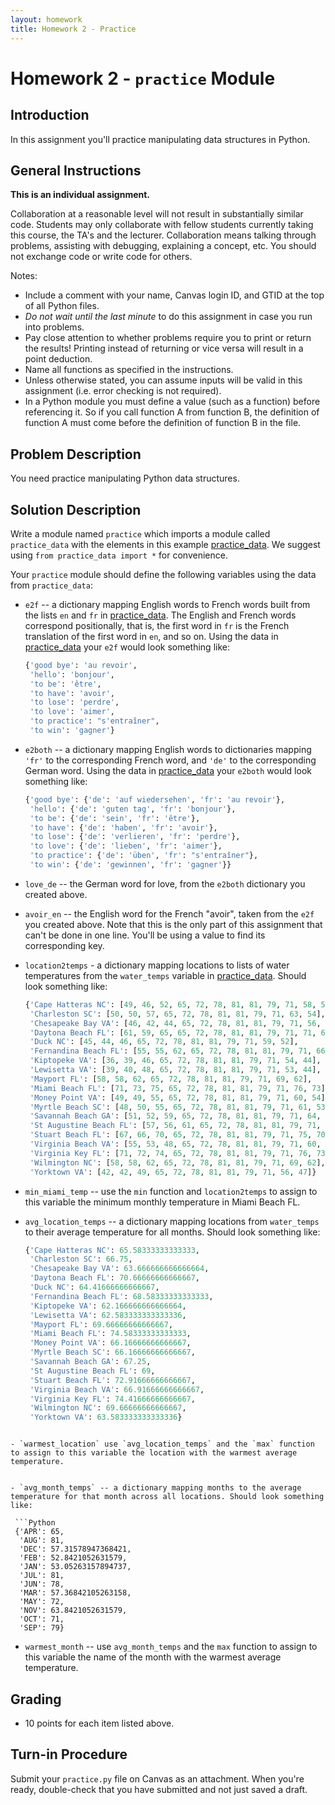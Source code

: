 ```yaml
---
layout: homework
title: Homework 2 - Practice
---
```


# Homework 2 - `practice` Module

## Introduction

In this assignment you'll practice manipulating data structures in Python.

## General Instructions

**This is an individual assignment.**

Collaboration at a reasonable level will not result in substantially similar code. Students may only collaborate with fellow students currently taking this course, the TA's and the lecturer. Collaboration means talking through problems, assisting with debugging, explaining a concept, etc. You should not exchange code or write code for others.

Notes:

- Include a comment with your name, Canvas login ID, and GTID at the top of all Python files.
- *Do not wait until the last minute* to do this assignment in case you run into problems.
- Pay close attention to whether problems require you to print or return the results! Printing instead of returning or vice versa will result in a point deduction.
- Name all functions as specified in the instructions.
- Unless otherwise stated, you can assume inputs will be valid in this assignment (i.e. error checking is not required).
- In a Python module you must define a value (such as a function) before referencing it. So if you call function A from function B, the definition of function A must come before the definition of function B in the file.


## Problem Description

You need practice manipulating Python data structures.

## Solution Description

Write a module named `practice` which imports a module called `practice_data` with the elements in this example [practice_data](practice_data.py). We suggest using `from practice_data import *` for convenience.

Your `practice` module should define the following variables using the data from `practice_data`:

- `e2f` -- a dictionary mapping English words to French words built from the lists `en` and `fr` in [practice_data](practice_data.py). The English and French words correspond positionally, that is, the first word in `fr` is the French translation of the first word in `en`, and so on. Using the data in [practice_data](practice_data.py) your `e2f` would look something like:

  ```Python
  {'good bye': 'au revoir',
   'hello': 'bonjour',
   'to be': 'être',
   'to have': 'avoir',
   'to lose': 'perdre',
   'to love': 'aimer',
   'to practice': "s'entraîner",
   'to win': 'gagner'}
  ```

- `e2both` -- a dictionary mapping English words to dictionaries mapping `'fr'` to the corresponding French word, and `'de'` to the corresponding German word. Using the data in [practice_data](practice_data.py) your `e2both` would look something like:

  ```Python
  {'good bye': {'de': 'auf wiedersehen', 'fr': 'au revoir'},
   'hello': {'de': 'guten tag', 'fr': 'bonjour'},
   'to be': {'de': 'sein', 'fr': 'être'},
   'to have': {'de': 'haben', 'fr': 'avoir'},
   'to lose': {'de': 'verlieren', 'fr': 'perdre'},
   'to love': {'de': 'lieben', 'fr': 'aimer'},
   'to practice': {'de': 'üben', 'fr': "s'entraîner"},
   'to win': {'de': 'gewinnen', 'fr': 'gagner'}}
  ```

- `love_de` -- the German word for love, from the `e2both` dictionary you created above.

- `avoir_en` -- the English word for the French "avoir", taken from the `e2f` you created above. Note that this is the only part of this assignment that can't be done in one line. You'll be using a value to find its corresponding key.

- `location2temps` - a dictionary mapping locations to lists of water temperatures from the `water_temps` variable in [practice_data](practice_data.py). Should look something like:

  ```Python
  {'Cape Hatteras NC': [49, 46, 52, 65, 72, 78, 81, 81, 79, 71, 58, 55],
   'Charleston SC': [50, 50, 57, 65, 72, 78, 81, 81, 79, 71, 63, 54],
   'Chesapeake Bay VA': [46, 42, 44, 65, 72, 78, 81, 81, 79, 71, 56, 49],
   'Daytona Beach FL': [61, 59, 65, 65, 72, 78, 81, 81, 79, 71, 71, 65],
   'Duck NC': [45, 44, 46, 65, 72, 78, 81, 81, 79, 71, 59, 52],
   'Fernandina Beach FL': [55, 55, 62, 65, 72, 78, 81, 81, 79, 71, 66, 58],
   'Kiptopeke VA': [36, 39, 46, 65, 72, 78, 81, 81, 79, 71, 54, 44],
   'Lewisetta VA': [39, 40, 48, 65, 72, 78, 81, 81, 79, 71, 53, 44],
   'Mayport FL': [58, 58, 62, 65, 72, 78, 81, 81, 79, 71, 69, 62],
   'Miami Beach FL': [71, 73, 75, 65, 72, 78, 81, 81, 79, 71, 76, 73],
   'Money Point VA': [49, 49, 55, 65, 72, 78, 81, 81, 79, 71, 60, 54],
   'Myrtle Beach SC': [48, 50, 55, 65, 72, 78, 81, 81, 79, 71, 61, 53],
   'Savannah Beach GA': [51, 52, 59, 65, 72, 78, 81, 81, 79, 71, 64, 54],
   'St Augustine Beach FL': [57, 56, 61, 65, 72, 78, 81, 81, 79, 71, 67, 60],
   'Stuart Beach FL': [67, 66, 70, 65, 72, 78, 81, 81, 79, 71, 75, 70],
   'Virginia Beach VA': [55, 53, 48, 65, 72, 78, 81, 81, 79, 71, 60, 60],
   'Virginia Key FL': [71, 72, 74, 65, 72, 78, 81, 81, 79, 71, 76, 73],
   'Wilmington NC': [58, 58, 62, 65, 72, 78, 81, 81, 79, 71, 69, 62],
   'Yorktown VA': [42, 42, 49, 65, 72, 78, 81, 81, 79, 71, 56, 47]}
  ```

- `min_miami_temp` -- use the `min` function and `location2temps` to assign to this variable the minimum monthly temperature in Miami Beach FL.

- `avg_location_temps` -- a dictionary mapping locations from `water_temps` to their average temperature for all months. Should look something like:

  ```Python
  {'Cape Hatteras NC': 65.58333333333333,
   'Charleston SC': 66.75,
   'Chesapeake Bay VA': 63.666666666666664,
   'Daytona Beach FL': 70.66666666666667,
   'Duck NC': 64.41666666666667,
   'Fernandina Beach FL': 68.58333333333333,
   'Kiptopeke VA': 62.166666666666664,
   'Lewisetta VA': 62.583333333333336,
   'Mayport FL': 69.66666666666667,
   'Miami Beach FL': 74.58333333333333,
   'Money Point VA': 66.16666666666667,
   'Myrtle Beach SC': 66.16666666666667,
   'Savannah Beach GA': 67.25,
   'St Augustine Beach FL': 69,
   'Stuart Beach FL': 72.91666666666667,
   'Virginia Beach VA': 66.91666666666667,
   'Virginia Key FL': 74.41666666666667,
   'Wilmington NC': 69.66666666666667,
   'Yorktown VA': 63.583333333333336}
 ```

- `warmest_location` use `avg_location_temps` and the `max` function to assign to this variable the location with the warmest average temperature.


- `avg_month_temps` -- a dictionary mapping months to the average temperature for that month across all locations. Should look something like:

  ```Python
  {'APR': 65,
   'AUG': 81,
   'DEC': 57.31578947368421,
   'FEB': 52.8421052631579,
   'JAN': 53.05263157894737,
   'JUL': 81,
   'JUN': 78,
   'MAR': 57.36842105263158,
   'MAY': 72,
   'NOV': 63.8421052631579,
   'OCT': 71,
   'SEP': 79}
  ```

- `warmest_month` -- use `avg_month_temps` and the `max` function to assign to this variable the name of the month with the warmest average temperature.


## Grading

- 10 points for each item listed above.

## Turn-in Procedure

Submit your `practice.py` file on Canvas as an attachment.  When you're ready, double-check that you have submitted and not just saved a draft.
